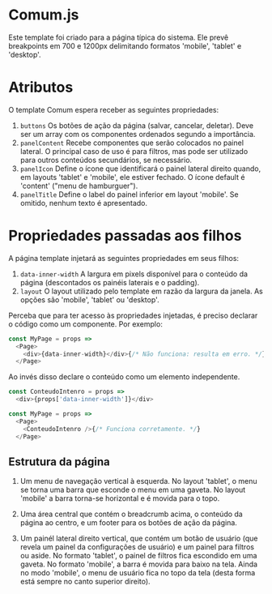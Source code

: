 # Comum.js

Este template foi criado para a página típica do sistema. Ele prevê breakpoints em 700 e 1200px delimitando formatos 'mobile', 'tablet' e 'desktop'.

# Atributos

O template Comum espera receber as seguintes propriedades:

1. `buttons` Os botões de ação da página (salvar, cancelar, deletar). Deve ser um array com os componentes ordenados segundo a importância.
1. `panelContent` Recebe componentes que serão colocados no painel lateral. O principal caso de uso é para filtros, mas pode ser utilizado para outros conteúdos secundários, se necessário.
1. `panelIcon` Define o ícone que identificará o painel lateral direito quando, em layouts 'tablet' e 'mobile', ele estiver fechado. O ícone default é 'content' ("menu de hamburguer").
1. `panelTitle` Define o label do painel inferior em layout 'mobile'. Se omitido, nenhum texto é apresentado.

# Propriedades passadas aos filhos

A página template injetará as seguintes propriedades em seus filhos:

1. `data-inner-width` A largura em pixels disponível para o conteúdo da página (descontados os painéis laterais e o padding).
1. `layout` O layout utilizado pelo template em razão da largura da janela. As opções são 'mobile', 'tablet' ou 'desktop'.

Perceba que para ter acesso às propriedades injetadas, é preciso declarar o código como um componente. Por exemplo:

```js
const MyPage = props =>
  <Page>
    <div>{data-inner-width}</div>{/* Não funciona: resulta em erro. */}
  </Page>
```
Ao invés disso declare o conteúdo como um elemento independente.

```js
const ConteudoIntenro = props =>
  <div>{props['data-inner-width']}</div>

const MyPage = props =>
  <Page>
    <ConteudoIntenro />{/* Funciona corretamente. */}
  </Page>
```

## Estrutura da página

1. Um menu de navegação vertical à esquerda. No layout 'tablet', o menu se torna uma barra que esconde o menu em uma gaveta. No layout 'mobile' a barra torna-se horizontal e é movida para o topo.

1. Uma área central que contém o breadcrumb acima, o conteúdo da página ao centro, e um footer para os botões de ação da página.

1. Um painél lateral direito vertical, que contém um botão de usuário (que revela um painel da configurações de usuário) e um painel para filtros ou aside. No formato 'tablet', o painel de filtros fica escondido em uma gaveta. No formato 'mobile', a barra é movida para baixo na tela. Ainda no modo 'mobile', o menu de usuário fica no topo da tela (desta forma está sempre no canto superior direito).